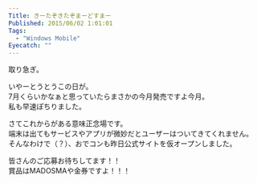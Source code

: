 ```yaml
---
Title: きーたぞきたぞまーどすまー
Published: 2015/06/02 1:01:01
Tags:
  - "Windows Mobile"
Eyecatch: ""
---
```

取り急ぎ。  

<?# OEmbed "http://www.mouse-jp.co.jp/company/news/2015/news_20150602_01.html?mid=link_twitter&uiaid=twitter" /?>

いやーとうとうこの日が。  
7月くらいかなぁと思っていたらまさかの今月発売ですよ今月。  
私も早速ぽちりました。

<?# Twitter 605394571015553024 /?>

さてこれからがある意味正念場です。  
端末は出てもサービスやアプリが微妙だとユーザーはついてきてくれません。  
そんなわけで（？）、おでコンも昨日公式サイトを仮オープンしました。  

<?# OEmbed "http://odecon.azurewebsites.net/" /?>

皆さんのご応募お待ちしてます！！  
賞品はMADOSMAや金券ですよ！！！